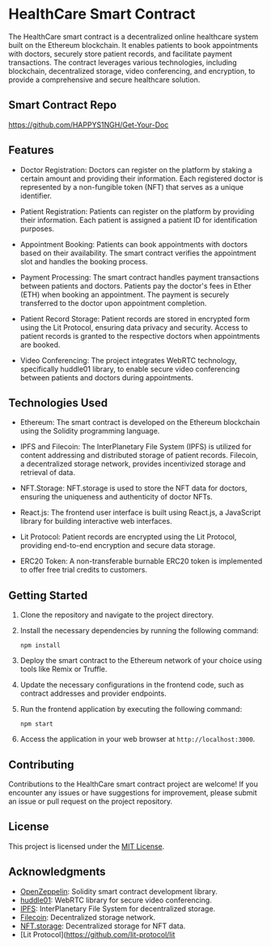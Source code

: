 # HealthCare Smart Contract

The HealthCare smart contract is a decentralized online healthcare system built on the Ethereum blockchain. It enables patients to book appointments with doctors, securely store patient records, and facilitate payment transactions. The contract leverages various technologies, including blockchain, decentralized storage, video conferencing, and encryption, to provide a comprehensive and secure healthcare solution.

## Smart Contract Repo 
https://github.com/HAPPYS1NGH/Get-Your-Doc
## Features

- Doctor Registration: Doctors can register on the platform by staking a certain amount and providing their information. Each registered doctor is represented by a non-fungible token (NFT) that serves as a unique identifier.

- Patient Registration: Patients can register on the platform by providing their information. Each patient is assigned a patient ID for identification purposes.

- Appointment Booking: Patients can book appointments with doctors based on their availability. The smart contract verifies the appointment slot and handles the booking process.

- Payment Processing: The smart contract handles payment transactions between patients and doctors. Patients pay the doctor's fees in Ether (ETH) when booking an appointment. The payment is securely transferred to the doctor upon appointment completion.

- Patient Record Storage: Patient records are stored in encrypted form using the Lit Protocol, ensuring data privacy and security. Access to patient records is granted to the respective doctors when appointments are booked.

- Video Conferencing: The project integrates WebRTC technology, specifically huddle01 library, to enable secure video conferencing between patients and doctors during appointments.

## Technologies Used

- Ethereum: The smart contract is developed on the Ethereum blockchain using the Solidity programming language.

- IPFS and Filecoin: The InterPlanetary File System (IPFS) is utilized for content addressing and distributed storage of patient records. Filecoin, a decentralized storage network, provides incentivized storage and retrieval of data.

- NFT.Storage: NFT.storage is used to store the NFT data for doctors, ensuring the uniqueness and authenticity of doctor NFTs.

- React.js: The frontend user interface is built using React.js, a JavaScript library for building interactive web interfaces.

- Lit Protocol: Patient records are encrypted using the Lit Protocol, providing end-to-end encryption and secure data storage.

- ERC20 Token: A non-transferable burnable ERC20 token is implemented to offer free trial credits to customers.

## Getting Started

1. Clone the repository and navigate to the project directory.

2. Install the necessary dependencies by running the following command:

   ```
   npm install
   ```

3. Deploy the smart contract to the Ethereum network of your choice using tools like Remix or Truffle.

4. Update the necessary configurations in the frontend code, such as contract addresses and provider endpoints.

5. Run the frontend application by executing the following command:

   ```
   npm start
   ```

6. Access the application in your web browser at `http://localhost:3000`.

## Contributing

Contributions to the HealthCare smart contract project are welcome! If you encounter any issues or have suggestions for improvement, please submit an issue or pull request on the project repository.

## License

This project is licensed under the [MIT License](LICENSE).

## Acknowledgments

- [OpenZeppelin](https://openzeppelin.com/): Solidity smart contract development library.
- [huddle01](https://huddle01.com/): WebRTC library for secure video conferencing.
- [IPFS](https://ipfs.io/): InterPlanetary File System for decentralized storage.
- [Filecoin](https://filecoin.io/): Decentralized storage network.
- [NFT.storage](https://nft.storage/): Decentralized storage for NFT data.
- [Lit Protocol](https://github.com/lit-protocol/lit
